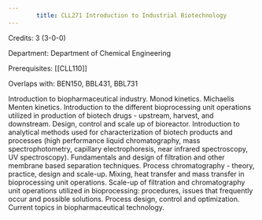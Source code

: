 ```yaml
---
        title: CLL271 Introduction to Industrial Biotechnology
---
```

Credits: 3 (3-0-0)

Department: Department of Chemical Engineering

Prerequisites: [[CLL110]]

Overlaps with: BEN150, BBL431, BBL731

Introduction to biopharmaceutical industry. Monod kinetics. Michaelis Menten kinetics. Introduction to the different bioprocessing unit operations utilized in production of biotech drugs - upstream, harvest, and downstream. Design, control and scale up of bioreactor. Introduction to analytical methods used for characterization of biotech products and processes (high performance liquid chromatography, mass spectrophotometry, capillary electrophoresis, near infrared spectroscopy, UV spectroscopy). Fundamentals and design of filtration and other membrane based separation techniques. Process chromatography - theory, practice, design and scale-up. Mixing, heat transfer and mass transfer in bioprocessing unit operations. Scale-up of filtration and chromatography unit operations utilized in bioprocessing: procedures, issues that frequently occur and possible solutions. Process design, control and optimization. Current topics in biopharmaceutical technology.